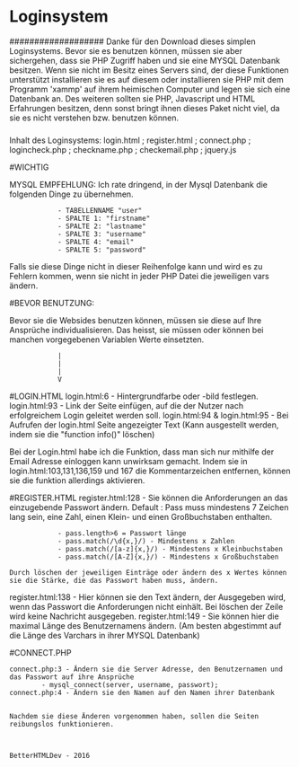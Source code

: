 # Loginsystem
###################
Danke für den Download dieses simplen Loginsystems. Bevor sie es benutzen können, müssen sie aber sichergehen, dass sie
PHP Zugriff haben und sie eine MYSQL Datenbank besitzen. Wenn sie nicht im Besitz eines Servers sind, der diese Funktionen unterstützt installieren
sie es auf diesem oder installieren sie PHP mit dem Programm 'xammp' auf ihrem heimischen Computer und legen sie sich eine Datenbank an.
Des weiteren sollten sie PHP, Javascript und HTML Erfahrungen besitzen, denn sonst bringt ihnen dieses Paket nicht viel, da sie es nicht verstehen bzw.
benutzen können. 

#####

Inhalt des Loginsystems: login.html ; register.html ; connect.php ; logincheck.php ; checkname.php ; checkemail.php ; jquery.js

#WICHTIG

MYSQL EMPFEHLUNG: Ich rate dringend, in der Mysql Datenbank die folgenden Dinge zu übernehmen. 
              
                - TABELLENNAME "user"
                - SPALTE 1: "firstname"
                - SPALTE 2: "lastname"
                - SPALTE 3: "username"
                - SPALTE 4: "email"
                - SPALTE 5: "password"

Falls sie diese Dinge nicht in dieser Reihenfolge kann und wird es zu Fehlern kommen, wenn sie nicht in jeder PHP Datei die jeweiligen vars ändern.

#BEVOR BENUTZUNG:

Bevor sie die Websides benutzen können, müssen sie diese auf Ihre Ansprüche individualisieren. Das heisst, sie müssen oder können bei manchen vorgegebenen Variablen Werte einsetzten.
                
                |
                |
                |
                V


#LOGIN.HTML
login.html:6 - Hintergrundfarbe oder -bild festlegen.
login.html:93 - Link der Seite einfügen, auf die der Nutzer nach erfolgreichem Login geleitet werden soll.
login.html:94 & login.html:95 - Bei Aufrufen der login.html Seite angezeigter Text (Kann ausgestellt werden, indem sie die "function info()" löschen)

Bei der Login.html habe ich die Funktion, dass man sich nur mithilfe der Email Adresse einloggen kann unwirksam gemacht. Indem sie in login.html:103,131,136,159 und 167 die Kommentarzeichen entfernen,
können sie die funktion allerdings aktivieren.


#REGISTER.HTML
register.html:128 - Sie können die Anforderungen an das einzugebende Passwort ändern. Default : Pass muss mindestens 7 Zeichen lang sein, eine Zahl, einen Klein- und einen Großbuchstaben enthalten.
               
                - pass.length>6 = Passwort länge 
                - pass.match(/\d{x,}/) - Mindestens x Zahlen
                - pass.match(/[a-z]{x,}/) - Mindestens x Kleinbuchstaben
                - pass.match(/[A-Z]{x,}/) - Mindestens x Großbuchstaben
    
    Durch löschen der jeweiligen Einträge oder ändern des x Wertes können sie die Stärke, die das Passwort haben muss, ändern.
register.html:138 - Hier können sie den Text ändern, der Ausgegeben wird, wenn das Passwort die Anforderungen nicht einhält. Bei löschen der Zeile wird keine Nachricht ausgegeben.
register.html:149 - Sie können hier die maximal Länge des Benutzernamens ändern. (Am besten abgestimmt auf die Länge des Varchars in ihrer MYSQL Datenbank)

#CONNECT.PHP
    
    connect.php:3 - Ändern sie die Server Adresse, den Benutzernamen und das Passwort auf ihre Ansprüche
            - mysql_connect(server, username, passwort);
    connect.php:4 - Ändern sie den Namen auf den Namen ihrer Datenbank


    Nachdem sie diese Änderen vorgenommen haben, sollen die Seiten reibungslos funktionieren. 



    BetterHTMLDev - 2016